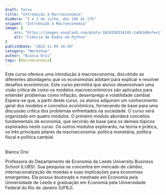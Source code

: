 ```yaml
---
draft: false
title: "Introdução à Macroeconomia"
diaHora: "1 e 2 de julho, das 14h às 17h"
snippet: "Introdução à Macroeconomia"
image: {
    src: "https://images.unsplash.com/photo-1628258334105-2a0b3d6efee1?&fit=crop&w=430&h=240",
    alt: "Ciência de Dados em Python"
}
publishDate: "2022-11-09 16:39"
category: "Workshop"
author: "Bianca Orsi"
tags: [Macroeconomia]
---
```


Este curso oferece uma introdução à macroeconomia, discutindo as diferentes abordagens que os economistas adotam para explicar e resolver desafios econômicos. Este curso permitirá que alunos desenvolvam uma visão crítica de como os modelos macroeconômicos são aplicados ​​para entender problemas como inflação, desemprego e volatilidade cambial. Espera-se que, a partir deste curso, os alunos adquiram um conhecimento geral dos modelos e conceitos econômicos, fornecendo de base para uma discussão crítica dos problemas enfrentados na sociedade. O curso será organizado em quatro módulos. O primeiro módulo abordará conceitos fundamentais de economia, que servirão de base para os demais tópicos explorados neste curso. Os outros módulos explorarão, na teoria e prática, os três principais pilares da macroeconomia: política monetária, política fiscal e política cambial.

<br>
<span class="text-2xl font-bold text-primary">Bianca Orsi</span>

Professora do Departamento de Economia da Leeds University Business School (LUBS). Sua pesquisa se concentra em mercado de câmbio, internacionalização de moedas e suas implicações para economias emergentes. Ela possui doutorado e mestrado em Economia pela Universidade de Leeds e graduação em Economia pela Universidade Federal do Rio de Janeiro (UFRJ).

